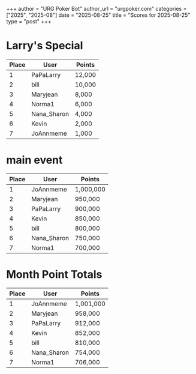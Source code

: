 +++
author = "URG Poker Bot"
author_url = "urgpoker.com"
categories = ["2025", "2025-08"]
date = "2025-08-25"
title = "Scores for 2025-08-25"
type = "post"
+++
# Larry's Special

| Place | User | Points |
|-------|------|--------|
| 1 | PaPaLarry | 12,000 |
| 2 | bill | 10,000 |
| 3 | Maryjean | 8,000 |
| 4 | Norma1 | 6,000 |
| 5 | Nana_Sharon | 4,000 |
| 6 | Kevin | 2,000 |
| 7 | JoAnnmeme | 1,000 |

# main event

| Place | User | Points |
|-------|------|--------|
| 1 | JoAnnmeme | 1,000,000 |
| 2 | Maryjean | 950,000 |
| 3 | PaPaLarry | 900,000 |
| 4 | Kevin | 850,000 |
| 5 | bill | 800,000 |
| 6 | Nana_Sharon | 750,000 |
| 7 | Norma1 | 700,000 |

# Month Point Totals

| Place | User | Points |
|-------|------|--------|
| 1 | JoAnnmeme | 1,001,000 |
| 2 | Maryjean | 958,000 |
| 3 | PaPaLarry | 912,000 |
| 4 | Kevin | 852,000 |
| 5 | bill | 810,000 |
| 6 | Nana_Sharon | 754,000 |
| 7 | Norma1 | 706,000 |
